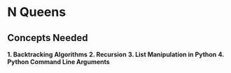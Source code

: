 # N Queens
## Concepts Needed
**1. Backtracking Algorithms**
**2. Recursion**
**3. List Manipulation in Python**
**4. Python Command Line Arguments**
